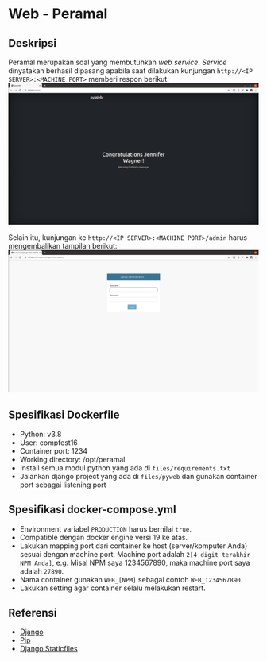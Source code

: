 # Web - Peramal

## Deskripsi
Peramal merupakan soal yang membutuhkan _web service_. _Service_ dinyatakan berhasil dipasang apabila saat dilakukan kunjungan `http://<IP SERVER>:<MACHINE PORT>` memberi respon berikut:
![](preview-index.png)

Selain itu, kunjungan ke `http://<IP SERVER>:<MACHINE PORT>/admin` harus mengembalikan tampilan berikut:
![](preview-admin.png)

## Spesifikasi Dockerfile
- Python: v3.8
- User: compfest16
- Container port: 1234
- Working directory: /opt/peramal
- Install semua modul python yang ada di `files/requirements.txt`
- Jalankan django project yang ada di `files/pyweb` dan gunakan container port sebagai listening port

## Spesifikasi docker-compose.yml
- Environment variabel `PRODUCTION` harus bernilai `true`.
- Compatible dengan docker engine versi 19 ke atas.
- Lakukan mapping port dari container ke host (server/komputer Anda) sesuai dengan machine port. Machine port adalah `2[4 digit terakhir NPM Anda]`, e.g. Misal NPM saya 1234567890, maka machine port saya adalah `27890`.
- Nama container gunakan `WEB_[NPM]` sebagai contoh `WEB_1234567890`.
- Lakukan setting agar container selalu melakukan restart.

## Referensi
- [Django](https://docs.djangoproject.com/en/3.1/intro/tutorial01/)
- [Pip](https://pip.pypa.io/en/stable/user_guide/)
- [Django Staticfiles](https://docs.djangoproject.com/en/3.1/ref/contrib/staticfiles/)
